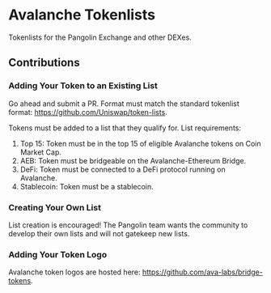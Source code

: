 # Avalanche Tokenlists
Tokenlists for the Pangolin Exchange and other DEXes.

## Contributions
### Adding Your Token to an Existing List
Go ahead and submit a PR. Format must match the standard tokenlist format: https://github.com/Uniswap/token-lists.

Tokens must be added to a list that they qualify for. List requirements:

1. Top 15: Token must be in the top 15 of eligible Avalanche tokens on Coin Market Cap.
2. AEB: Token must be bridgeable on the Avalanche-Ethereum Bridge.
3. DeFi: Token must be connected to a DeFi protocol running on Avalanche.
4. Stablecoin: Token must be a stablecoin.

### Creating Your Own List
List creation is encouraged! The Pangolin team wants the community to develop their own lists and will not gatekeep new lists.

### Adding Your Token Logo
Avalanche token logos are hosted here: https://github.com/ava-labs/bridge-tokens.
